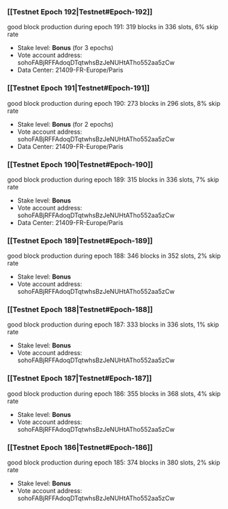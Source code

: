 ### [[Testnet Epoch 192|Testnet#Epoch-192]]
good block production during epoch 191: 319 blocks in 336 slots, 6% skip rate
* Stake level: **Bonus** (for 3 epochs)
* Vote account address: sohoFABjRFFAdoqDTqtwhsBzJeNUHtATho552aa5zCw
* Data Center: 21409-FR-Europe/Paris
### [[Testnet Epoch 191|Testnet#Epoch-191]]
good block production during epoch 190: 273 blocks in 296 slots, 8% skip rate
* Stake level: **Bonus** (for 2 epochs)
* Vote account address: sohoFABjRFFAdoqDTqtwhsBzJeNUHtATho552aa5zCw
* Data Center: 21409-FR-Europe/Paris
### [[Testnet Epoch 190|Testnet#Epoch-190]]
good block production during epoch 189: 315 blocks in 336 slots, 7% skip rate
* Stake level: **Bonus**
* Vote account address: sohoFABjRFFAdoqDTqtwhsBzJeNUHtATho552aa5zCw
* Data Center: 21409-FR-Europe/Paris
### [[Testnet Epoch 189|Testnet#Epoch-189]]
good block production during epoch 188: 346 blocks in 352 slots, 2% skip rate
* Stake level: **Bonus**
* Vote account address: sohoFABjRFFAdoqDTqtwhsBzJeNUHtATho552aa5zCw
### [[Testnet Epoch 188|Testnet#Epoch-188]]
good block production during epoch 187: 333 blocks in 336 slots, 1% skip rate
* Stake level: **Bonus**
* Vote account address: sohoFABjRFFAdoqDTqtwhsBzJeNUHtATho552aa5zCw
### [[Testnet Epoch 187|Testnet#Epoch-187]]
good block production during epoch 186: 355 blocks in 368 slots, 4% skip rate
* Stake level: **Bonus**
* Vote account address: sohoFABjRFFAdoqDTqtwhsBzJeNUHtATho552aa5zCw
### [[Testnet Epoch 186|Testnet#Epoch-186]]
good block production during epoch 185: 374 blocks in 380 slots, 2% skip rate
* Stake level: **Bonus**
* Vote account address: sohoFABjRFFAdoqDTqtwhsBzJeNUHtATho552aa5zCw